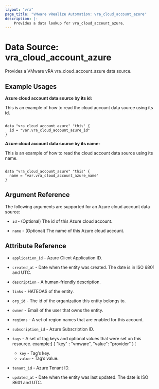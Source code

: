 ```yaml
---
layout: "vra"
page_title: "VMware vRealize Automation: vra_cloud_account_azure"
description: |-
    Provides a data lookup for vra_cloud_account_azure.
---
```


# Data Source: vra\_cloud\_account\_azure

Provides a VMware vRA vra_cloud_account_azure data source.

## Example Usages

**Azure cloud account data source by its id:**

This is an example of how to read the cloud account data source using its id.

```hcl

data "vra_cloud_account_azure" "this" {
  id = "var.vra_cloud_account_azure_id"
}

```

**Azure cloud account data source by its name:**

This is an example of how to read the cloud account data source using its name.

```hcl

data "vra_cloud_account_azure" "this" {
  name = "var.vra_cloud_account_azure_name"
}

```



## Argument Reference

The following arguments are supported for an Azure cloud account data source:

* `id` - (Optional) The id of this Azure cloud account.

* `name` - (Optional) The name of this Azure cloud account.

## Attribute Reference

* `application_id` - Azure Client Application ID.

* `created_at` - Date when the entity was created. The date is in ISO 6801 and UTC.

* `description` - A human-friendly description.

* `links` - HATEOAS of the entity.

* `org_id` - The id of the organization this entity belongs to.

* `owner` - Email of the user that owns the entity.

* `regions` - A set of region names that are enabled for this account.

* `subscription_id` - Azure Subscription ID.

* `tags` - A set of tag keys and optional values that were set on this resource.
example:[ { "key" : "vmware", "value": "provider" } ]
  * `key` - Tag’s key.
  * `value` - Tag’s value.

* `tenant_id` - Azure Tenant ID.

* `updated_at` - Date when the entity was last updated. The date is ISO 8601 and UTC.